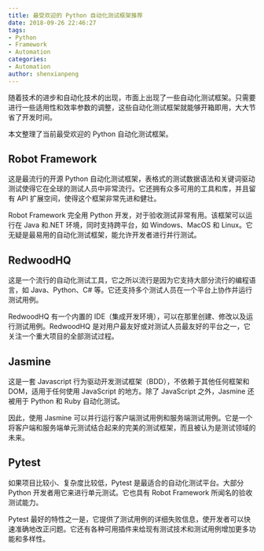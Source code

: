 ```yaml
---
title: 最受欢迎的 Python 自动化测试框架推荐
date: 2018-09-26 22:46:27
tags: 
- Python
- Framework
- Automation
categories: 
- Automation
author: shenxianpeng
---
```


随着技术的进步和自动化技术的出现，市面上出现了一些自动化测试框架。只需要进行一些适用性和效率参数的调整，这些自动化测试框架就能够开箱即用，大大节省了开发时间。

本文整理了当前最受欢迎的 Python 自动化测试框架。

## Robot Framework

这是最流行的开源 Python 自动化测试框架，表格式的测试数据语法和关键词驱动测试使得它在全球的测试人员中非常流行。它还拥有众多可用的工具和库，并且留有 API 扩展空间，使得这个框架非常先进和健壮。

Robot Framework 完全用 Python 开发，对于验收测试非常有用。该框架可以运行在 Java 和.NET 环境，同时支持跨平台，如 Windows、MacOS 和 Linux。它无疑是最易用的自动化测试框架，能允许开发者进行并行测试。

## RedwoodHQ

这是一个流行的自动化测试工具，它之所以流行是因为它支持大部分流行的编程语言，如 Java、Python、C# 等。它还支持多个测试人员在一个平台上协作并运行测试用例。

RedwoodHQ 有一个内置的 IDE（集成开发环境），可以在那里创建、修改以及运行测试用例。RedwoodHQ 是对用户最友好或对测试人员最友好的平台之一，它关注一个重大项目的全部测试过程。

## Jasmine

这是一套 Javascript 行为驱动开发测试框架（BDD），不依赖于其他任何框架和 DOM，适用于任何使用 JavaScript 的地方。除了 JavaScript 之外，Jasmine 还被用于 Python 和 Ruby 自动化测试。

因此，使用 Jasmine 可以并行运行客户端测试用例和服务端测试用例。它是一个将客户端和服务端单元测试结合起来的完美的测试框架，而且被认为是测试领域的未来。

## Pytest

如果项目比较小、复杂度比较低，Pytest 是最适合的自动化测试平台。大部分 Python 开发者用它来进行单元测试。它也具有 Robot Framework 所闻名的验收测试能力。

Pytest 最好的特性之一是，它提供了测试用例的详细失败信息，使开发者可以快速准确地改正问题。它还有各种可用插件来给现有测试技术和测试用例增加更多功能和多样性。
